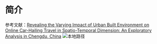 # 简介

参考文献：[Revealing the Varying Impact of Urban Built Environment on Online Car-Hailing Travel in Spatio-Temporal Dimension: An Exploratory Analysis in Chengdu, China](https://www.mdpi.com/2071-1050/11/5/1336)
![本地路径]("fig/参考文献.png")

